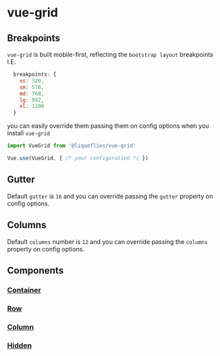 # vue-grid

## Breakpoints

`vue-grid` is built mobile-first, reflecting the `bootstrap layout` breakpoints I.E.

```js
  breakpoints: {
    xs: 320,
    sm: 576,
    md: 768,
    lg: 992,
    xl: 1200
  }
```

you can easily override them passing them on config options when you install `vue-grid`

```js
import VueGrid from '@liqueflies/vue-grid'

Vue.use(VueGrid, { /* your configuration */ })
```

## Gutter

Default `gutter` is `16` and you can override passing the `gutter` property on config options.

## Columns

Default `columns` number is `12` and you can override passing the `columns` property on config options.

## Components

### [Container](container.md)
### [Row](row.md)
### [Column](column.md)
### [Hidden](hidden.md)